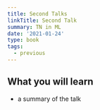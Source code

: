 ```yaml
---
title: Second Talks
linkTitle: Second Talk
summary: TN in ML
date: '2021-01-24'
type: book
tags:
  - previous
---
```


<!-- {{< figure src="featured.jpg" >}} -->

<!-- {{< toc hide_on="xl" >}} -->

## What you will learn

- a summary of the talk

<!-- ## Program overview



## Courses in this program


## Meet your instructor


## FAQs -->

